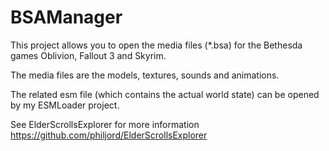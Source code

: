 BSAManager
====

This project allows you to open the media files (*.bsa) for the Bethesda games Oblivion, Fallout 3 and Skyrim.

The media files are the models, textures, sounds and animations. 

The related esm file (which contains the actual world state) can be opened by my ESMLoader project.

See ElderScrollsExplorer for more information https://github.com/philjord/ElderScrollsExplorer

 
